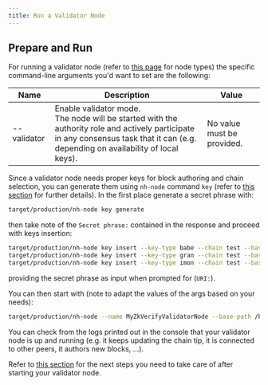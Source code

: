 ```yaml
---
title: Run a Validator Node
---
```


## Prepare and Run

For running a validator node (refer to [this page](../01-preliminaries.md#node-types.md) for node types) the specific command-line arguments you'd want to set are the following:

| Name        | Description                                                                                                                                                                             | Value                      |
| ----------- | --------------------------------------------------------------------------------------------------------------------------------------------------------------------------------------- | -------------------------- |
| --validator | Enable validator mode.<br/> The node will be started with the authority role and actively participate in any consensus task that it can (e.g. depending on availability of local keys). | No value must be provided. |

Since a validator node needs proper keys for block authoring and chain selection, you can generate them using `nh-node` command `key` (refer to [this section](./01-preliminaries.md#node-command-line-utilities) for further details). In the first place generate a secret phrase with:

```bash
target/production/nh-node key generate
```

then take note of the `Secret phrase:` contained in the response and proceed with keys insertion:

```bash
target/production/nh-node key insert --key-type babe --chain test --base-path /home/your_user/validator_node_data --scheme sr25519
target/production/nh-node key insert --key-type gran --chain test --base-path /home/your_user/validator_node_data --scheme ed25519
target/production/nh-node key insert --key-type imon --chain test --base-path /home/your_user/validator_node_data --scheme sr25519
```

providing the secret phrase as input when prompted for (`URI:`).

You can then start with (note to adapt the values of the args based on your needs):

```bash
target/production/nh-node --name MyZkVerifyValidatorNode --base-path /home/your_user/validator_node_data --chain test --port 30353 --validator
```

You can check from the logs printed out in the console that your validator node is up and running (e.g. it keeps updating the chain tip, it is connected to other peers, it authors new blocks, ...).

Refer to [this section](../02-run_using_docker/04-run-validator-node.md#next-steps) for the next steps you need to take care of after starting your validator node.

